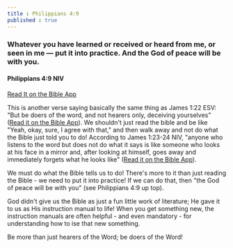 ```yaml
---
title : Philippians 4:9
published : true
---
```


<h3>Whatever you have learned or received or heard from me, or seen in me — put it into practice. And the God of peace will be with you.</h3>
<h4>Philippians 4:9 NIV</h4>
<a href = "https://bible.com/bible/111/php.4.9.NIV">Read It on the Bible App </a>

<p>This is another verse saying basically the same thing as James 1:22 ESV: "But be doers of the word, and not hearers only, deceiving yourselves" (<a href = "https://bible.com/bible/59/jas.1.22.ESV">Read it on the Bible App</a>). We shouldn't just read the bible and be like "Yeah, okay, sure, I agree with that," and then walk away and not do what the Bible just told you to do! According to James 1:23‭-‬24 NIV, "anyone who listens to the word but does not do what it says is like someone who looks at his face in a mirror and, after looking at himself, goes away and immediately forgets what he looks like" (<a href = "https://bible.com/bible/111/jas.1.23-24.NIV">Read it on the Bible App</a>).</p>

<p>We must do what the Bible tells us to do! There's more to it than just reading the Bible - we need to put it into practice! If we can do that, then "the God of peace will be with you" (see Philippians 4:9 up top).</p>

<p>God didn't give us the Bible as just a fun little work of literature; He gave it to us as His instruction manual to life! When you get something new, the instruction manuals are often helpful - and even mandatory - for understanding how to ise that new something.</p>

<p>Be more than just hearers of the Word; be doers of the Word!</p>
